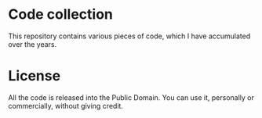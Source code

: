 # Code collection

This repository contains various pieces of code, which I have accumulated over the years.

# License

All the code is released into the Public Domain. You can use it, personally or commercially, without giving credit.